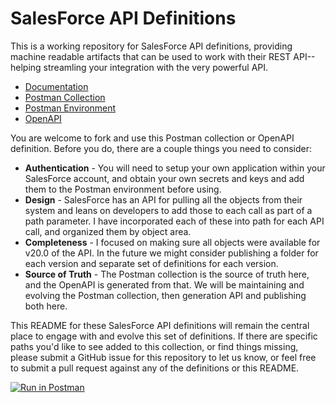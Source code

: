 # SalesForce API Definitions
This is a working repository for SalesForce API definitions, providing machine readable artifacts that can be used to work with their REST API--helping streamling your integration with the very powerful API.

- [Documentation](https://documenter.getpostman.com/view/35240/SVzua1S6?version=latest)
- [Postman Collection](https://www.getpostman.com/collections/baaafb7925fba6aa999b)
- [Postman Environment](https://github.com/api-evangelist/salesforce/blob/master/postman-enviornment.json)
- [OpenAPI](https://github.com/api-evangelist/salesforce/blob/master/openapi.yaml)

You are welcome to fork and use this Postman collection or OpenAPI definition. Before you do, there are a couple things you need to consider:

- **Authentication** - You will need to setup your own application within your SalesForce account, and obtain your own secrets and keys and add them to the Postman environment before using.
- **Design** - SalesForce has an API for pulling all the objects from their system and leans on developers to add those to each call as part of a path parameter. I have incorporated each of these into path for each API call, and organized them by object area. 
- **Completeness** - I focused on making sure all objects were available for v20.0 of the API. In the future we might consider publishing a folder for each version and separate set of definitions for each version.
- **Source of Truth** - The Postman collection is the source of truth here, and the OpenAPI is generated from that. We will be maintaining and evolving the Postman collection, then generation API and publishing both here.

This README for these SalesForce API definitions will remain the central place to engage with and evolve this set of definitions. If there are specific paths you'd like to see added to this collection, or find things missing, please submit a GitHub issue for this repository to let us know, or feel free to submit a pull request against any of the definitions or this README.

[![Run in Postman](https://run.pstmn.io/button.svg)](https://www.getpostman.com/run-collection/baaafb7925fba6aa999b)


